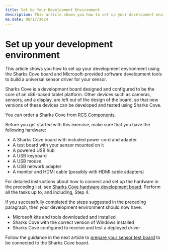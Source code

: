 ```yaml
---
title: Set Up Your Development Environment
description: This article shows you how to set up your development environment using the Sharks Cove board and Microsoft-provided software development tools to build a universal sensor driver for your sensor.
ms.date: 06/17/2024
---
```


# Set up your development environment

This article shows you how to set up your development environment using the Sharks Cove board and Microsoft-provided software development tools to build a universal sensor driver for your sensor.

Sharks Cove is a development board designed and configured to be the core of an x86-based tablet platform. Other devices such as cameras, sensors, and a display, are left out of the design of the board, so that new versions of these devices can be developed and tested using Sharks Cove.

You can order a Sharks Cove from [RCS Components](https://www.rcscomponents.kiev.ua/sharkscove%20by%20circuitco).

Before you get started with this exercise, make sure that you have the following hardware:

- A Sharks Cove board with included power cord and adapter
- A test board with your sensor mounted on it
- A powered USB hub
- A USB keyboard
- A USB mouse
- A USB network adapter
- A monitor and HDMI cable (possibly with HDMI cable adapters)

For detailed instructions about how to connect and set up the hardware in the preceding list, see [Sharks Cove hardware development board](../gettingstarted/sharks-cove-hardware-development-board.md). Perform all the tasks up to, and including, Step 4.

If you successfully completed the steps suggested in the preceding paragraph, then your development environment should now have:

- Microsoft kits and tools downloaded and installed
- Sharks Cove with the correct version of Windows installed
- Sharks Cove configured to receive and test a deployed driver

Follow the guidance in the next article to [prepare your sensor test board](prepare-your-sensor-test-board.md) to be connected to the Sharks Cove board.
